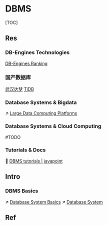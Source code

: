 # DBMS

[TOC]



## Res
### DB-Engines Technologies
[DB-Engines Ranking](https://db-engines.com/en/ranking)


### 国产数据库
[武汉达梦](https://www.dameng.com/list_17.html)
[TiDB](https://github.com/pingcap/tidb)


### Database Systems & Bigdata
↗ [Large Data Computing Platforms](../../../Data%20Science/🧯%20Large%20Data%20Computing%20Platforms/Large%20Data%20Computing%20Platforms.md)


### Database Systems & Cloud Computing
#TODO 


### Tutorials & Docs
📂 [DBMS tutorials | javapoint](https://www.javatpoint.com/dbms-tutorial)



## Intro
### DBMS Basics
↗ [Database System Basics](../📌%20Database%20System%20Basics/Database%20System%20Basics.md)
↗ [Database System](../Database%20System.md)



## Ref